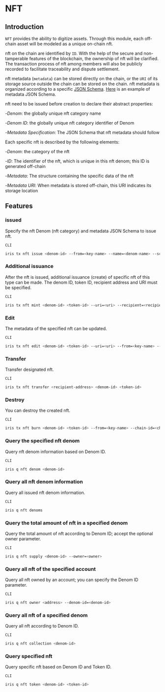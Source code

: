 # NFT

## Introduction

`NFT` provides the ability to digitize assets. Through this module, each off-chain asset will be modeled as a unique on-chain nft.

nft on the chain are identified by `ID`. With the help of the secure and non-tamperable features of the blockchain, the ownership of nft will be clarified. The transaction process of nft among members will also be publicly recorded to facilitate traceability and dispute settlement.

nft metadata (`metadata`) can be stored directly on the chain, or the `URI` of its storage source outside the chain can be stored on the chain. nft metadata is organized according to a specific [JSON Schema](https://JSON-Schema.org/). [Here](./nft-metadata.json) is an example of metadata JSON Schema.

nft need to be issued before creation to declare their abstract properties:

-_Denom_: the globally unique nft category name

-_Denom ID_: the globally unique nft category identifier of Denom

-_Metadata Specification_: The JSON Schema that nft metadata should follow

Each specific nft is described by the following elements:

-_Denom_: the category of the nft

-_ID_: The identifier of the nft, which is unique in this nft denom; this ID is generated off-chain

-_Metadata_: The structure containing the specific data of the nft

-_Metadata URI_: When metadata is stored off-chain, this URI indicates its storage location

## Features

### issued

Specify the nft Denom (nft category) and metadata JSON Schema to issue nft.

`CLI`

```bash
iris tx nft issue <denom-id> --from=<key-name> --name=<denom-name> --schema=<schema-content or path/to/schema.json> --chain-id=<chain-id> --fees=<fee>
```

### Additional issuance

After the nft is issued, additional issuance (create) of specific nft of this type can be made. The denom ID, token ID, recipient address and URI must be specified.

`CLI`

```bash
iris tx nft mint <denom-id> <token-id> --uri=<uri> --recipient=<recipient> --from=<key-name> --chain-id=<chain-id> --fees=<fee>
```

### Edit

The metadata of the specified nft can be updated.

`CLI`

```bash
iris tx nft edit <denom-id> <token-id> --uri=<uri> --from=<key-name> --chain-id=<chain-id> --fees=<fee>
```

### Transfer

Transfer designated nft.

`CLI`

```bash
iris tx nft transfer <recipient-address> <denom-id> <token-id>
```

### Destroy

You can destroy the created nft.

`CLI`

```bash
iris tx nft burn <denom-id> <token-id> --from=<key-name> --chain-id=<chain-id> --fees=<fee>
```

### Query the specified nft denom

Query nft denom information based on Denom ID.

`CLI`

```bash
iris q nft denom <denom-id>
```

### Query all nft denom information

Query all issued nft denom information.

`CLI`

```bash
iris q nft denoms
```

### Query the total amount of nft in a specified denom

Query the total amount of nft according to Denom ID; accept the optional owner parameter.

`CLI`

```bash
iris q nft supply <denom-id> --owner=<owner>
```

### Query all nft of the specified account

Query all nft owned by an account; you can specify the Denom ID parameter.

`CLI`

```bash
iris q nft owner <address> --denom-id=<denom-id>
```

### Query all nft of a specified denom

Query all nft according to Denom ID.

`CLI`

```bash
iris q nft collection <denom-id>
```

### Query specified nft

Query specific nft based on Denom ID and Token ID.

`CLI`

```bash
iris q nft token <denom-id> <token-id>
```
